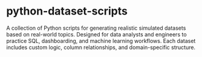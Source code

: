 # python-dataset-scripts
A collection of Python scripts for generating realistic simulated datasets based on real-world topics. Designed for data analysts and engineers to practice SQL, dashboarding, and machine learning workflows. Each dataset includes custom logic, column relationships, and domain-specific structure.
